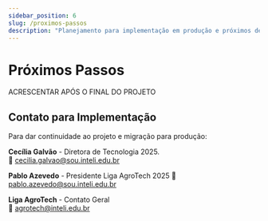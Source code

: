 ```yaml
---
sidebar_position: 6
slug: /proximos-passos
description: "Planejamento para implementação em produção e próximos desenvolvimentos"
---
```


# Próximos Passos

ACRESCENTAR APÓS O FINAL DO PROJETO

## Contato para Implementação

Para dar continuidade ao projeto e migração para produção:

**Cecília Galvão** - Diretora de Tecnologia 2025.  
📧 [cecilia.galvao@sou.inteli.edu.br](mailto:cecilia.galvao@sou.inteli.edu.br)

**Pablo Azevedo** - Presidente Liga AgroTech 2025
📧 [pablo.azevedo@sou.inteli.edu.br](mailto:pablo.azevedo@sou.inteli.edu.br)

**Liga AgroTech** - Contato Geral  
📧 [agrotech@inteli.edu.br](mailto:agrotech@inteli.edu.br)